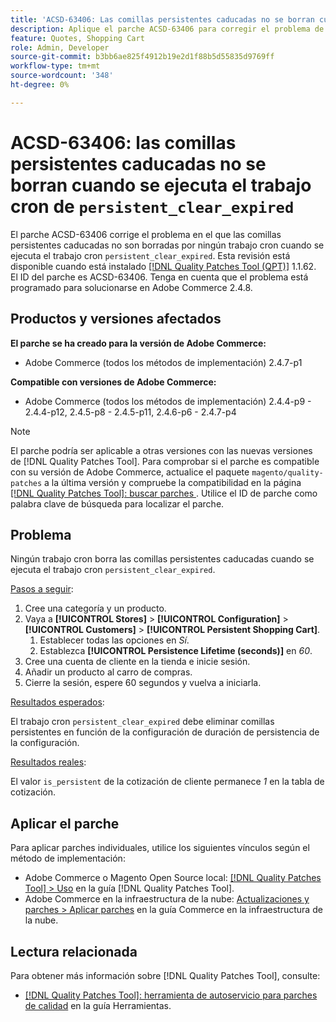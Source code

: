 ```yaml
---
title: 'ACSD-63406: Las comillas persistentes caducadas no se borran cuando se ejecuta el trabajo cron persistent_clear_expire'
description: Aplique el parche ACSD-63406 para corregir el problema de Adobe Commerce en el que ningún trabajo cron borra las comillas persistentes caducadas cuando se ejecuta el trabajo cron persistent_clear_expire.
feature: Quotes, Shopping Cart
role: Admin, Developer
source-git-commit: b3bb6ae825f4912b19e2d1f88b5d55835d9769ff
workflow-type: tm+mt
source-wordcount: '348'
ht-degree: 0%

---
```



# ACSD-63406: las comillas persistentes caducadas no se borran cuando se ejecuta el trabajo cron de `persistent_clear_expired`

El parche ACSD-63406 corrige el problema en el que las comillas persistentes caducadas no son borradas por ningún trabajo cron cuando se ejecuta el trabajo cron `persistent_clear_expired`. Esta revisión está disponible cuando está instalado [[!DNL Quality Patches Tool (QPT)]](/help/tools/quality-patches-tool/quality-patches-tool-to-self-serve-quality-patches.md) 1.1.62. El ID del parche es ACSD-63406. Tenga en cuenta que el problema está programado para solucionarse en Adobe Commerce 2.4.8.

## Productos y versiones afectados

**El parche se ha creado para la versión de Adobe Commerce:**

* Adobe Commerce (todos los métodos de implementación) 2.4.7-p1

**Compatible con versiones de Adobe Commerce:**

* Adobe Commerce (todos los métodos de implementación) 2.4.4-p9 - 2.4.4-p12, 2.4.5-p8 - 2.4.5-p11, 2.4.6-p6 - 2.4.7-p4

>[!NOTE]
>
>El parche podría ser aplicable a otras versiones con las nuevas versiones de [!DNL Quality Patches Tool]. Para comprobar si el parche es compatible con su versión de Adobe Commerce, actualice el paquete `magento/quality-patches` a la última versión y compruebe la compatibilidad en la página [[!DNL Quality Patches Tool]: buscar parches ](https://experienceleague.adobe.com/tools/commerce-quality-patches/index.html). Utilice el ID de parche como palabra clave de búsqueda para localizar el parche.

## Problema

Ningún trabajo cron borra las comillas persistentes caducadas cuando se ejecuta el trabajo cron `persistent_clear_expired`.

<u>Pasos a seguir</u>:

1. Cree una categoría y un producto.
1. Vaya a **[!UICONTROL Stores]** > **[!UICONTROL Configuration]** > **[!UICONTROL Customers]** > **[!UICONTROL Persistent Shopping Cart]**.
   1. Establecer todas las opciones en *Sí*.
   1. Establezca **[!UICONTROL Persistence Lifetime (seconds)]** en *60*.
1. Cree una cuenta de cliente en la tienda e inicie sesión.
1. Añadir un producto al carro de compras.
1. Cierre la sesión, espere 60 segundos y vuelva a iniciarla.

<u>Resultados esperados</u>:

El trabajo cron `persistent_clear_expired` debe eliminar comillas persistentes en función de la configuración de duración de persistencia de la configuración.

<u>Resultados reales</u>:

El valor `is_persistent` de la cotización de cliente permanece *1* en la tabla de cotización.

## Aplicar el parche

Para aplicar parches individuales, utilice los siguientes vínculos según el método de implementación:

* Adobe Commerce o Magento Open Source local: [[!DNL Quality Patches Tool] > Uso](/help/tools/quality-patches-tool/usage.md) en la guía [!DNL Quality Patches Tool].
* Adobe Commerce en la infraestructura de la nube: [Actualizaciones y parches > Aplicar parches](https://experienceleague.adobe.com/docs/commerce-cloud-service/user-guide/develop/upgrade/apply-patches.html) en la guía Commerce en la infraestructura de la nube.


## Lectura relacionada

Para obtener más información sobre [!DNL Quality Patches Tool], consulte:

* [[!DNL Quality Patches Tool]: herramienta de autoservicio para parches de calidad](/help/tools/quality-patches-tool/quality-patches-tool-to-self-serve-quality-patches.md) en la guía Herramientas.
